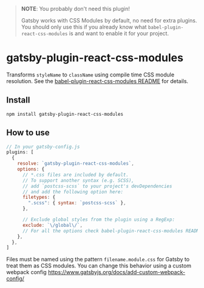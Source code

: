 > **NOTE**: You probably don't need this plugin!
>
> Gatsby works with CSS Modules by default, no need for extra plugins. You should only use this if you already know what `babel-plugin-react-css-modules` is and want to enable it for your project.

# gatsby-plugin-react-css-modules

Transforms `styleName` to `className` using compile time CSS module resolution.
See the
[babel-plugin-react-css-modules README](https://github.com/gajus/babel-plugin-react-css-modules/blob/master/README.md)
for details.

## Install

`npm install gatsby-plugin-react-css-modules`

## How to use

```javascript
// In your gatsby-config.js
plugins: [
  {
    resolve: `gatsby-plugin-react-css-modules`,
    options: {
      // *.css files are included by default.
      // To support another syntax (e.g. SCSS),
      // add `postcss-scss` to your project's devDependencies
      // and add the following option here:
      filetypes: {
        ".scss": { syntax: `postcss-scss` },
      },

      // Exclude global styles from the plugin using a RegExp:
      exclude: `\/global\/`,
      // For all the options check babel-plugin-react-css-modules README link provided above
    },
  },
]
```

Files must be named using the pattern `filename.module.css` for Gatsby to treat
them as CSS modules. You can change this behavior using a custom webpack config
https://www.gatsbyjs.org/docs/add-custom-webpack-config/
